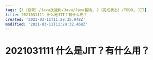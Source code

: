 ```yaml
---
tags: [1（目录）/Java技能树/Java/Java基础, 2（完成状态）/TODO, JIT]
title: 2021031111 什么是JIT？有什么用？
created: '2021-03-11T11:28:35.948Z'
modified: '2021-03-11T11:29:32.468Z'
---
```


# 2021031111 什么是JIT？有什么用？
